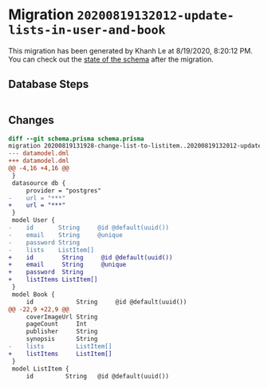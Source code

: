 # Migration `20200819132012-update-lists-in-user-and-book`

This migration has been generated by Khanh Le at 8/19/2020, 8:20:12 PM.
You can check out the [state of the schema](./schema.prisma) after the migration.

## Database Steps

```sql

```

## Changes

```diff
diff --git schema.prisma schema.prisma
migration 20200819131928-change-list-to-listitem..20200819132012-update-lists-in-user-and-book
--- datamodel.dml
+++ datamodel.dml
@@ -4,16 +4,16 @@
 }
 datasource db {
     provider = "postgres"
-    url = "***"
+    url = "***"
 }
 model User {
-    id       String     @id @default(uuid())
-    email    String     @unique
-    password String
-    lists    ListItem[]
+    id        String     @id @default(uuid())
+    email     String     @unique
+    password  String
+    listItems ListItem[]
 }
 model Book {
     id            String     @id @default(uuid())
@@ -22,9 +22,9 @@
     coverImageUrl String
     pageCount     Int
     publisher     String
     synopsis      String
-    lists         ListItem[]
+    listItems     ListItem[]
 }
 model ListItem {
     id         String   @id @default(uuid())
```


